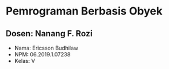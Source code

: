 # Pemrograman Berbasis Obyek
## Dosen: Nanang F. Rozi

- Nama: Ericsson Budhilaw
- NPM: 06.2019.1.07238
- Kelas: V
